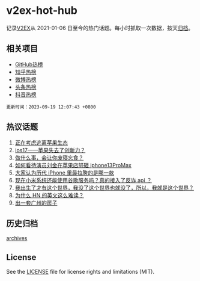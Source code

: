 # v2ex-hot-hub

 记录[V2EX](https://www.v2ex.com/)从 2021-01-06 日至今的热门话题。每小时抓取一次数据，按天[归档](archives)。
 
 ## 相关项目

- [GitHub热榜](https://github.com/snaildev/github-hot-hub)
- [知乎热榜](https://github.com/snaildev/zhihu-hot-hub)
- [微博热榜](https://github.com/snaildev/weibo-hot-hub)
- [头条热榜](https://github.com/snaildev/toutiao-hot-hub)
- [抖音热榜](https://github.com/snaildev/douyin-hot-hub)


 `更新时间：2023-09-19 12:07:43 +0800`

## 热议话题

1. [正在考虑逃离苹果生态](https://www.v2ex.com/t/974836)
1. [ios17——苹果失去了创新力？](https://www.v2ex.com/t/975042)
1. [做什么事，会让你废寝忘食？](https://www.v2ex.com/t/974831)
1. [如何看待演员刘金在苹果店怒砸 iphone13ProMax](https://www.v2ex.com/t/975013)
1. [大家认为历代 iPhone 里最拉胯的是哪一款](https://www.v2ex.com/t/974940)
1. [现在小米系统还能使用谷歌服务吗？真的接入了反诈 api ？](https://www.v2ex.com/t/974904)
1. [我出生了才有这个世界，我没了这个世界也就没了，所以，我就是这个世界？](https://www.v2ex.com/t/975056)
1. [为什么 HN 的英文这么难读？](https://www.v2ex.com/t/974928)
1. [出一套广州的房子](https://www.v2ex.com/t/974799)

## 历史归档

[archives](archives)

## License

See the [LICENSE](LICENSE) file for license rights and limitations (MIT).
